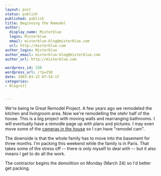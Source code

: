 ```yaml
---
layout: post
status: publish
published: publish
title: Beginning the Remodel
author:
  display_name: Misterblue
  login: Misterblue
  email: misterblue-blog@misterblue.com
  url: http://misterblue.com
author_login: Misterblue
author_email: misterblue-blog@misterblue.com
author_url: http://misterblue.com

wordpress_id: 250
wordpress_url: /?p=250
date: 2003-03-22 07:54:17
categories:
- Blogroll


---
```

<p>
We're being te Great Remodel Project.  A few years ago we remodeled the kitchen and livingroom area.  Now we're remodelling the otehr half of the house.  This is a big project with moving walls and rearranging bathrooms.   I will eventually have a remodle page up with plans and pictures.  I may even move some of the
<a href="http://www.livingroomcam.us">cameras in the house</a>
so I can have "remodel cam".
</p>
<p>
The downside is that the whole family has  to move into the basement for three months.  I'm packing this weekend while the family is in Paris.  That takes some of the stress off -- there is only myself to deal with -- but it also means I get to do all the work.
</p>
<p>
The contractor begins the demolition on Monday (March 24) so I'd better get packing.
</p>
